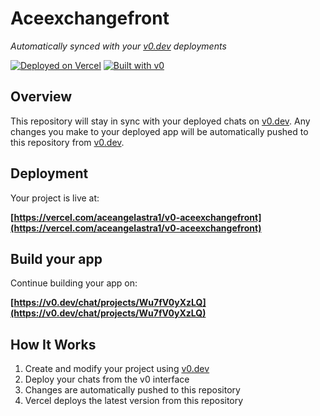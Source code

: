 # Aceexchangefront

*Automatically synced with your [v0.dev](https://v0.dev) deployments*

[![Deployed on Vercel](https://img.shields.io/badge/Deployed%20on-Vercel-black?style=for-the-badge&logo=vercel)](https://vercel.com/aceangelastra1/v0-aceexchangefront)
[![Built with v0](https://img.shields.io/badge/Built%20with-v0.dev-black?style=for-the-badge)](https://v0.dev/chat/projects/Wu7fV0yXzLQ)

## Overview

This repository will stay in sync with your deployed chats on [v0.dev](https://v0.dev).
Any changes you make to your deployed app will be automatically pushed to this repository from [v0.dev](https://v0.dev).

## Deployment

Your project is live at:

**[https://vercel.com/aceangelastra1/v0-aceexchangefront](https://vercel.com/aceangelastra1/v0-aceexchangefront)**

## Build your app

Continue building your app on:

**[https://v0.dev/chat/projects/Wu7fV0yXzLQ](https://v0.dev/chat/projects/Wu7fV0yXzLQ)**

## How It Works

1. Create and modify your project using [v0.dev](https://v0.dev)
2. Deploy your chats from the v0 interface
3. Changes are automatically pushed to this repository
4. Vercel deploys the latest version from this repository